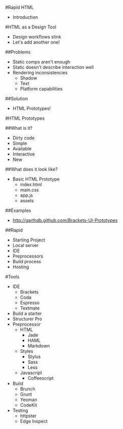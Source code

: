 #Rapid HTML

* Introduction

#HTML as a Design Tool

* Design workflows stink
* Let's add another one!

##Problems

* Static comps aren't enough
* Static doesn't describe interaction well
* Rendering inconsistencies
	* Shadow
	* Text
	* Platform capabilities

##Solution

* HTML Prototypes!

#HTML Prototypes

##What is it?

* Dirty code
* Simple
* Available
* Interactive
* New

##What does it look like?

* Basic HTML Prototype
	* index.html
	* main.css
	* app.js
	* assets

##Examples

* http://garthdb.github.com/Brackets-UI-Prototypes

##Rapid

* Starting Project
* Local server
* IDE
* Preprocessors
* Build process
* Hosting

#Tools

* IDE
	* Brackets
	* Coda
	* Espresso
	* Textmate
* Build a starter
* Structurer Pro
* Preprocessor
	* HTML
		* Jade
		* HAML
		* Markdown
	* Styles
		* Stylus
		* Sass
		* Less
	* Javascript
		* Coffeescript
* Build
	* Brunch
	* Grunt
	* Yeoman
	* CodeKit
* Testing
	* httpster
	* Edge Inspect


